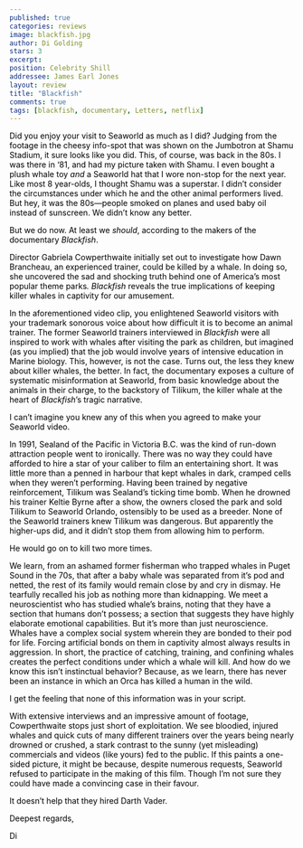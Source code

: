 ```yaml
---
published: true
categories: reviews
image: blackfish.jpg
author: Di Golding
stars: 3
excerpt: 
position: Celebrity Shill
addressee: James Earl Jones
layout: review
title: "Blackfish"
comments: true
tags: [blackfish, documentary, Letters, netflix]
---
```


<p><span style="color:black;">Did you enjoy your visit to Seaworld as much as I did? Judging from the footage in the cheesy info-spot that was shown on the Jumbotron at Shamu Stadium, it sure looks like you did. This, of course, was back in the 80s. I was there in &lsquo;81, and had my picture taken with Shamu. I even bought a plush whale toy <em>and</em> a Seaworld hat that I wore non-stop for the next year. Like most 8 year-olds, I thought Shamu was a superstar. I didn&rsquo;t consider the circumstances under which he and the other animal performers lived. But hey, it was the 80s&mdash;people smoked on planes and used baby oil instead of sunscreen. We didn&rsquo;t know any better. <br /></span></p>
<p><span style="color:black;">But we do now. At least we <em>should</em>, according to the makers of the documentary <em>Blackfish</em>.</span></p>
<p><span style="color:black;">Director Gabriela Cowperthwaite initially set out to investigate how Dawn Brancheau, an experienced trainer, could be killed by a whale. In doing so, she uncovered the sad and shocking truth behind one of America&rsquo;s most popular theme parks<em>. Blackfish</em> reveals the true implications of keeping killer whales in captivity for our amusement.</span></p>
<p><span style="color:black;">In the aforementioned video clip, you enlightened Seaworld visitors with your trademark sonorous voice about how difficult it is to become an animal trainer. The former Seaworld trainers interviewed in <em>Blackfish</em> were all inspired to work with whales after visiting the park as children, but imagined (as you implied) that the job would involve years of intensive education in Marine biology. This, however, is not the case. Turns out, the less they knew about killer whales, the better. In fact, the documentary exposes a culture of systematic misinformation at Seaworld, from basic knowledge about the animals in their charge, to the backstory of Tilikum, the killer whale at the heart of <em>Blackfish</em>&rsquo;s tragic narrative.</span></p>
<p><span style="color:black;">I can&rsquo;t imagine you knew any of this when you agreed to make your Seaworld video.</span></p>
<p><span style="color:black;">In 1991, Sealand of the Pacific in Victoria B.C. was the kind of run-down attraction people went to ironically. There was no way they could have afforded to hire a star of your caliber to film an entertaining short. It was little more than a penned in harbour that kept whales in dark, cramped cells when they weren&rsquo;t performing. Having been trained by negative reinforcement, Tilikum was Sealand&rsquo;s ticking time bomb. When he drowned his trainer Keltie Byrne after a show, the owners closed the park and sold Tilikum to Seaworld Orlando, ostensibly to be used as a breeder. None of the Seaworld trainers knew Tilikum was dangerous. But apparently the higher-ups did, and it didn&rsquo;t stop them from allowing him to perform. <br /></span></p>
<p><span style="color:black;">He would go on to kill two more times.</span></p>
<p><span style="color:black;">We learn, from an ashamed former fisherman who trapped whales in Puget Sound in the 70s, that after a baby whale was separated from it&rsquo;s pod and netted, the rest of its family would remain close by and cry in dismay. He tearfully recalled his job as nothing more than kidnapping. We meet a neuroscientist who has studied whale&rsquo;s brains, noting that they have a section that humans don&rsquo;t possess; a section that suggests they have highly elaborate emotional capabilities. But it&rsquo;s more than just neuroscience. Whales have a complex social system wherein they are bonded to their pod for life. Forcing artificial bonds on them in captivity almost always results in aggression. In short, the practice of catching, training, and confining whales creates the perfect conditions under which a whale will kill. And how do we know this isn&rsquo;t instinctual behavior? Because, as we learn, there has never been an instance in which an Orca has killed a human in the wild.</span></p>
<p><span style="color:black;">I get the feeling that none of this information was in your script.</span></p>
<p><span style="color:black;">With extensive interviews and an impressive amount of footage, Cowperthwaite stops just short of exploitation. We see bloodied, injured whales and quick cuts of many different trainers over the years being nearly drowned or crushed, a stark contrast to the sunny (yet misleading) commercials and videos (like yours) fed to the public. If this paints a one-sided picture, it might be because, despite numerous requests, Seaworld refused to participate in the making of this film. Though I&rsquo;m not sure they could have made a convincing case in their favour. </span></p>
<p><span style="color:black;">It doesn&rsquo;t help that they hired Darth Vader. </span></p>
<p><span style="color:black;">Deepest regards,</span></p>
<p><span style="color:black;">Di</span></p>
